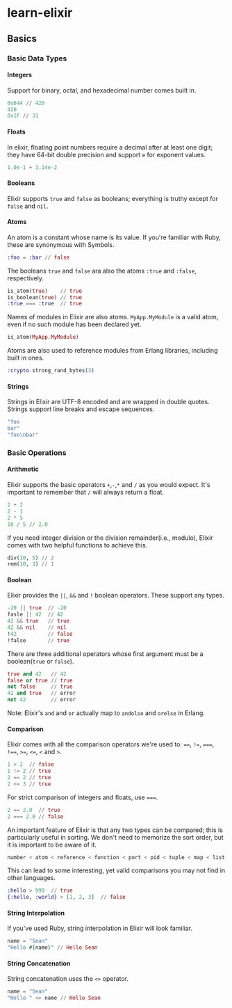 # learn-elixir
## Basics
### Basic Data Types
#### Integers
Support for binary, octal, and hexadecimal number comes built in.
```elixir
0o644 // 420
420
0x1F // 31
```
#### Floats
In elixir, floating point numbers require a decimal after at least one digit; they have 64-bit double precision and support `e` for exponent values.
```elixir
1.0e-1 + 3.14e-2
```
#### Booleans
Elixir supports `true` and `false` as booleans; everything is truthy except for `false` and `nil`.
#### Atoms
An atom is a constant whose name is its value. If you're familiar with Ruby, these are synonymous with Symbols.
```elixir
:foo = :bar // false
```
The booleans `true` and `false` ara also the atoms `:true` and `:false`, respectively.
```elixir
is_atom(true)    // true
is_boolean(true) // true
:true === :true  // true
```
Names of modules in Elixir are also atoms. `MyApp.MyModule` is a valid atom, even if no such module has been declared yet.
```elixir
is_atom(MyApp.MyModule)
```
Atoms are also used to reference modules from Erlang libraries, including built in ones.
```elixir
:crypto.strong_rand_bytes(3)
```
#### Strings
Strings in Elixir are UTF-8 encoded and are wrapped in double quotes.
Strings support line breaks and escape sequences.
```elixir
"foo
bar"
"foo\nbar"
```
### Basic Operations
#### Arithmetic
Elixir supports the basic operators `+`,`-`,`*` and `/` as you would expect. It's important to remember that `/` will always return a float.
```elixir
2 + 2
2 - 1
2 * 5
10 / 5 // 2.0
```
If you need integer division or the division remainder(i.e., modulo), Elixir comes with two helpful functions to achieve this.
```elixir
div(10, 5) // 2
rem(10, 3) // 1
```
#### Boolean
Elixir provides the `||`, `&&` and `!` boolean operators. These support any types.
```elixir
-20 || true  // -20
fasle || 42  // 42
42 && true   // true
42 && nil    // nil
!42          // false
!false       // true
```
There are three additional operators whose first argument must be a boolean(`true` or `false`).
```elixir
true and 42   // 42
false or true // true
not false     // true
42 and true   // error
not 42        // error
```
Note: Elixir's `and` and `or` actually map to `andolso` and `orelse` in Erlang.
#### Comparison
Elixir comes with all the comparison operators we're used to: `==`, `!=`, `===`, `!==`, `>=`, `<=`, `<` and `>`.
```elixir
1 > 2  // false
1 != 2 // true
2 == 2 // true
2 <= 3 // true
```
For strict comparison of integers and floats, use `===`.
```elixir
2 == 2.0  // true
2 === 2.0 // false
```
An important feature of Elixir is that any two types can be compared; this is particularly useful in sorting. We don't need to memorize the sort order, but it is important to be aware of it.
```elixir
number < atom < reference < function < port < pid < tuple < map < list < bistring
```
This can lead to some interesting, yet valid comparisons you may not find in other languages.
```elixir
:hello > 999  // true
{:hello, :world} > [1, 2, 3]  // false
```
#### String Interpolation
If you've used Ruby, string interpolation in Elixir will look familiar.
```elixir
name = "Sean"
"Hello #{name}" // Hello Sean
```
#### String Concatenation
String concatenation uses the `<>` operator.
```elixir
name = "Sean"
"Hello " <> name // Hello Sean
```

